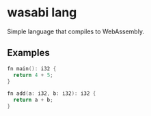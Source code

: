 # wasabi lang 

Simple language that compiles to WebAssembly.

## Examples

```go
fn main(): i32 {
  return 4 + 5;
}

fn add(a: i32, b: i32): i32 {
  return a + b;
}
```
